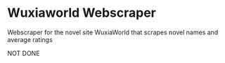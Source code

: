 # Wuxiaworld Webscraper
 Webscraper for the novel site WuxiaWorld that scrapes novel names and average ratings

NOT DONE 